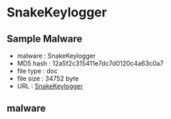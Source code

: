 # SnakeKeylogger
## Sample Malware
- malware : SnakeKeylogger
- MD5 hash : 12a5f2c315411e7dc7d0120c4a63c0a7
- file type : doc
- file size : 34752 byte
- URL : [SnakeKeylogger](https://bazaar.abuse.ch/sample/f35eac16ffd4ad6864764a6eea0b8108615aca7d0695f0a6d312a8c739ca4a99/)
## malware 
